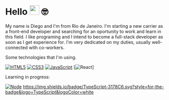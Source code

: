 # Hello <img src="https://media.giphy.com/media/hvRJCLFzcasrR4ia7z/giphy.gif" width="30"> 🤓

My name is Diego and I'm from Rio de Janeiro. I'm starting a new carrier as a front-end developer and searching for an oportunity to work and learn in this field.
I like programing and I intend to become a full-stack developer as soon as I get experience for. I'm very dedicated on my duties, usually well-connected with co-workers.
 
Some technologies that I'm using.

[![HTML5](https://img.shields.io/badge/-HTML5-232323?style=flat&labelColor=E34F26&logo=html5&logoColor=ffffff)](https://img.shields.io/badge/HTML5-E34F26.svg?style=for-the-badge&logo=HTML5&logoColor=white)
[![CSS3](https://img.shields.io/badge/-CSS3-232323?style=flat&labelColor=1572B6&logo=css3&logoColor=ffffff)](https://img.shields.io/badge/CSS3-1572B6.svg?style=for-the-badge&logo=CSS3&logoColor=white)
[![JavaScript](https://img.shields.io/badge/-JavaScript-232323?style=flat&labelColor=000000&logo=javascript&logoColor=F7DF1E)](https://img.shields.io/badge/JavaScript-F7DF1E.svg?style=for-the-badge&logo=JavaScript&logoColor=black)
[![React](https://img.shields.io/badge/React-61DAFB.svg?style=for-the-badge&logo=React&logoColor=black)]

Learning in progress:

[![Node](https://img.shields.io/badge/-Node-232323?style=flat&labelColor=000000&logo=nodedotjs&logoColor=339933)](https://img.shields.io/badge/Node.js-5FA04E.svg?style=for-the-badge&logo=nodedotjs&logoColor=white)
https://img.shields.io/badge/TypeScript-3178C6.svg?style=for-the-badge&logo=TypeScript&logoColor=white



